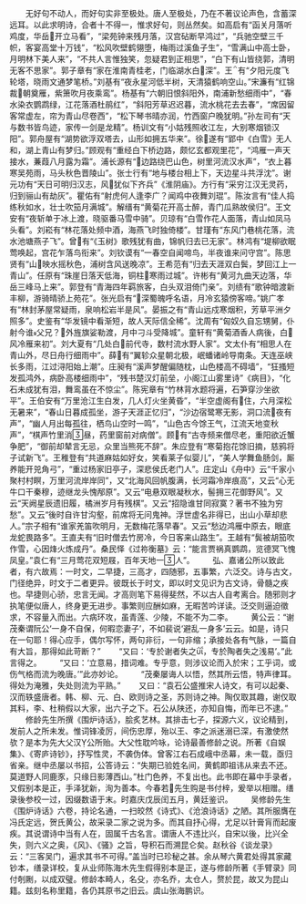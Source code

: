 <!-- { "loadSidebar": true } -->
　　无好句不动人，而好句实非至极处。唐人至极处，乃在不著议论声色，含蓄深远耳。以此求明诗，合者十不得一，惟求好句，则丛然矣。如高启有“函关月落听鸡度，华岳开立马看”，“梁苑钟来残月落，汉宫砧断早鸿过”，“兵驰空壁三千帜，客宴高堂十万钱”，“松风吹壁鹤翎堕，梅雨过溪鱼子生”，“雪满山中高士卧，月明林下美人来”，“不共人言惟独笑，忽疑君到正相思”，“白下有山皆绕郭，清明无客不思家”。郭子章有“家在淮南青桂老，门临湖水白深”。王有“夕阳元度飞轮塔，晓雨文通梦笔桥。”刘基有“夜永星河低半树，天清猿鹤响空山。”宋濂有“红锦裁朝奠雁，紫箫吹月夜乘鸾”。杨基有“六朝旧恨斜阳外，南浦新愁细雨中”，“春水染衣鹦鹉绿，江花落酒杜鹃红”，“斜阳芳草迟迟暮，流水桃花去去春”，“席因留客常虚左，帘为青山尽卷西”，“松下琴书晴亦润，竹西窗户晚犹明。”孙左司有“天与数书皆鸟迹，家传一剑是龙精”。杨训文有“小姑残照收江左，大别寒烟锁汉阳”。郭舟屋有“湖势欲浮双塔去，山形如拥五华来”。徐遂有“郢中《白雪》无人和，湖上青山有梦归。”顾观有“重经白下桥边路，颇忆玄都观里花”，“鸿雁一声天接水，蒹葭八月露为霜”。浦长源有“边路绕巴山色，树里河流汉水声”，“衣上暮寒吴苑雨，马头秋色晋陵山”。张士行有“地与楼台相上下，天边星斗共浮沈”。谢元功有“天日可明归汉志，风犹似下齐兵”《淮阴庙》。方行有“采穷江汉无灵药，归到骊山有劫灰”。瞿佑有“射虎何人逢李广？闻鸡中夜舞刘琨”。陈汝言有“佳人捣练秋如水，壮士吹笳月满城”。解缙有“黄菊花开高士醉，青门瓜熟故侯归”。王文安有“夜斩单于冰上渡，晓驱番马雪中骑”。贝琼有“白雪作花人面落，青山如凤马头看”。刘崧有“林花落处频中酒，海燕飞时独倚楼”。甘瑾有“东风门巷桃花落，流水池塘燕子飞”。曾有“《玉树》歌残犹有曲，锦帆归去已无家”。林鸿有“堤柳欲眠莺唤起，宫花乍落鸟衔来”。刘钦谟有“一春空自闻啼鸟，半夜谁来问守宫”。陈思贤有“山映水摇秋色，浦树含风送晚凉”。王希范有“归去天涯双白鬓，梦回江上一青山”。任原有“珠崖日落天低海，铜柱寒雨过城”。许彬有“黄河九曲天边落，华岳三峰马上来”。郭登有“青海四年羁旅客，白头双泪倚门亲”。刘绩有“歌钟暗渡新丰柳，游骑晴骄上苑花”。张光启有“深蜀魄呼名语，月冷玄猿傍客啼。”姚广孝有“林封茅屋常疑雨，泉响松岩半是风”。晏振之有“青山远戍寒烟积，芳草平洲夕照多”。史鉴有“华发镜中看渐短，故人天际信全稀”。沈周有“匈奴久自忘甥舅，仆射今谁父兄？外旌旗娑勒渡，月中刁斗受降城”。童轩有“黄菊酒香人病後，白风冷雁来初”。刘大夏有“几处白前代寺，数村流水野人家”。文太仆有“相思人在青山外，尽日舟行细雨中”。薛有“翼轸众星朝北极，岷蟠诸岭导南条。天连巫峡长多雨，江过浔阳始上潮”。庄昶有“溪声梦醒偏随枕，山色楼高不碍墙”，“狂搔短发孤鸿外，病卧高楼细雨中”，“残书楚汉灯前垒，小阁江山雾里诗”《病目》，“化石未成犹有泪，舞鸾虽在不惊尘”。陈宪章有“竹林背水题将遍，石笋穿沙坐欲平”。王伯安有“万里沧江生白发，几人灯火坐黄昏”，“半空虚阁有住，六月深松无暑来”，“春山日暮成孤坐，游子天涯正忆归”，“沙边宿鹭寒无影，洞口流夜有声”，“幽人月出每孤往，栖鸟山空时一鸣”，“山色古今馀王气，江流天地变秋声”，“棋声竹里消昼，药里窗前对病僧”。顾有“古寺频来僧尽老，重阳欲近蟹争肥”，“御前却辇言无忌，众里当熊死不辞”。朱应登有“寒菊抱花馀旧摘，慈鸦将子试新飞”。王稚登有“共道麻姑如好女，笑看莱子似婴儿”，“美人学舞鱼肠剑，厮养能开兕角弓”，“重过杨家旧亭子，深悲侯氏老门人”。庄定山《舟中》云“千家小聚村村瞑，万里河流岸岸同”，又“北海风回帆腹满，长河霜冷岸痕高”，又云“心无牛口干秦穆，迹继龙头愧邴原”。又云“电悬双眼凝秋水，髻拥三花御野风”。又云“天阙星辰遗旧履，橘洲岁月有残棋”。又云“招隐谁甘同寂寞？著书不独为穷愁”。又云“後时自许甘沟壑，前席将无问鬼神。浮世虚名非得已，出山小草却悲人。”宗子相有“谁家羌笛吹明月，无数梅花落早春”。又云“愁边鸿雁中原去，眼底龙蛇畏路多”。王直夫有“旧时僧去竹房冷，今日客来山路生”。王越有“鬓被胡笳吹作雪，心因烽火炼成丹”。桑民怿《过祢衡墓》云：“能言贾祸真鹦鹉，览德冥飞愧凤皇。”袁仁有“三月莺花双短屐，百年天地一人”。
　　弘、嘉诸公所以致此者，有六故焉：一时文，二早捷，三高才，四随邪，五事繁，六泛交。诗与古文，门径绝异，时文于二者更异。彼既长于时文，即以时文见识为古文诗，骨髓之疾也。早捷则心骄，忠言无闻。才高则笔下易得斐然，不以古人自考离合。随邪则才执笔便似唐人，终身更无进步。事繁则应酬如麻，无暇苦吟详读。泛交则逼迫徵求，不容量入而出。六病环攻，虽青莲、少陵，不能不为二李。
　　黄公云：“谢茂秦谓阮公‘一身不自保，何暇恋妻子’，不如裴说‘避乱一身多’云云。如是，诗只在一句耶！得心应手，偶尔写怀，两句非衍，一句非缩；承接处各有气脉，一篇自有大旨，那得如此苛断？”
　　“又曰：‘专於谢者失之，专於陶者失之浅易’。”此言得之。
　　“又曰：‘立意易，措词难。专乎意，则涉议论而入於宋；工乎词，或伤气格而流为晚唐。’”此亦妙论。
　　“茂秦屡诲人以悟，然其所云悟，特声律耳。得处为淹雅，失处则流为平熟。”
　　又曰：“袁石公盛推宋人诗文，有可以起秦、汉而轶盛唐者。韩、柳、元、白、欧则诗之圣，苏则诗之神。陶仅取其趣，谢仅取其料，李、杜稍假以大家，出六子之下。石公从陕还，亦知自悔，而年已不逮。”
　　修龄先生所撰《围炉诗话》，脍炙艺林。其排击七子，探源六义，议论精到，发前人之所未发。惟词锋凌厉，间伤忠厚，殆以王、李之派迷溺已深，有激使然欤？是本为先大父汉公所贻。大父性耽吟咏，论诗最善修龄之说。所著《自娱集》、《寄庐诗钞》，抒写性灵，不袭伪体。曾客江右石成峨中丞幕，未一载，亟归省亲。继中丞屡以书招，公答诗云：“失期已验姓名间，黄鹤即祖讳从来去不还。莫道野人同鹿豕，只缘日影薄西山。”杜门色养，不复出也。此书即在幕中手录者，又假别本是正，手泽犹新，洵为善本。今春若先生购是书付梓，爰举以相赠。缮录後参校一过，因缀数语于末。时嘉庆戊辰闰五月，黄廷鉴识。
　　吴修龄先生《围炉诗话》六卷，持论名通，一扫皎然《诗式》、《沧浪诗话》之陋。其所服膺在冯氏定远，贺氏黄公，故采录二家之说为多。而其自抒心得，尤足以针膏肓而起废疾。其说谓诗中当有人在，固属千古名言。谓唐人不违比兴，自宋以後，比兴全失，则六义之奥，《风》、《骚》之旨，导积石而溯昆仑矣。赵秋谷《谈龙录》云：“三客吴门，遍求其书不可得。”盖当时已珍秘之甚。余从琴六黄君处得其家藏钞本，缮录详校，复从业师陈海木先生假得别本是正，遂与修龄所著《手臂录》同付剞劂，以成双璧。修龄本畸人，名殳，亦名乔，太仓人，赘於昆，故又为昆山籍。兹刻名称里籍，各仍其原书之旧云。虞山张海鹏识。
　　
 
